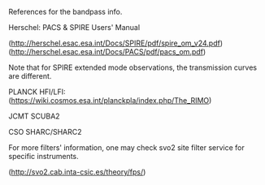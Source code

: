 References for the bandpass info.

Herschel: PACS & SPIRE Users' Manual

(http://herschel.esac.esa.int/Docs/SPIRE/pdf/spire_om_v24.pdf)
(http://herschel.esac.esa.int/Docs/PACS/pdf/pacs_om.pdf)

Note that for SPIRE extended mode observations, the transmission curves are different.

PLANCK HFI/LFI: 
(https://wiki.cosmos.esa.int/planckpla/index.php/The_RIMO)

JCMT SCUBA2

CSO SHARC/SHARC2

For more filters' information, one may check svo2 site filter service for specific instruments.

(http://svo2.cab.inta-csic.es/theory/fps/)
